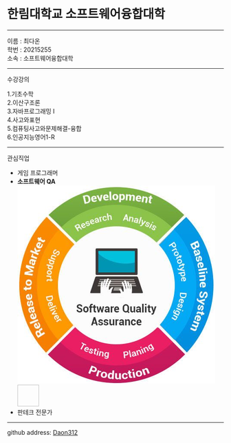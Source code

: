 # 한림대학교  소프트웨어융합대학
---
이름 : 최다온   
학번 : 20215255   
소속 : 소프트웨어융합대학   

-------------------   
수강강의   

1.기초수학   
2.이산구조론   
3.자바프로그래밍 I   
4.사고와표현   
5.컴퓨팅사고와문제해결-융합   
6.인공지능영어1-R   

------------------
관심직업 
* 게임 프로그래머
* **소프트웨어 QA**            ![qa사진](what-is-software-quality-assurance.jpg)   <img scr=what-is-software-quality-assurance.jpg height=50 width=50>
* 판테크 전문가   

-------------------

github address: [Daon312][github]   

[github]:http://github.com/Daon312
